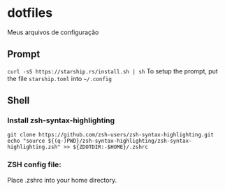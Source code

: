 # dotfiles
Meus arquivos de configuração

## Prompt
`curl -sS https://starship.rs/install.sh | sh`
To setup the prompt, put the file `starship.toml` into `~/.config`

## Shell
### Install zsh-syntax-highlighting
`git clone https://github.com/zsh-users/zsh-syntax-highlighting.git
echo "source ${(q-)PWD}/zsh-syntax-highlighting/zsh-syntax-highlighting.zsh" >> ${ZDOTDIR:-$HOME}/.zshrc`
### ZSH config file:
Place .zshrc into your home directory.
